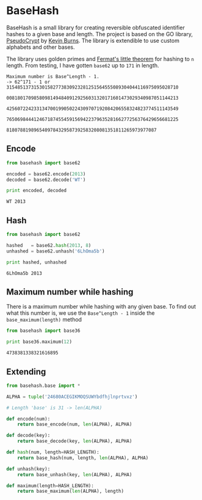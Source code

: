 BaseHash
========

BaseHash is a small library for creating reversible obfuscated identifier hashes
to a given base and length. The project is based on the GO library, [PseudoCrypt][pc]
by [Kevin Burns][kb]. The library is extendible to use custom alphabets and other
bases.

The library uses golden primes and [Fermat's little theorem][flt] for hashing to
`n` length. From testing, I have gotten `base62` up to `171` in length.

```
Maximum number is Base^Length - 1.
-> 62^171 - 1 or 315485137315301582773830923281251564555089304044116975095028710
				 008180170985809814948409129256031320171601473029340987051144213
				 425607224233134700199050224309707192084206558324823774511143549
				 765069844412467187455459156942237963528166277256376429656681225
				 8180788198965409784329587392583208081351811265973977087
```

Encode
------
```python
from basehash import base62

encoded = base62.encode(2013)
decoded = base62.decode('WT')

print encoded, decoded
```
```
WT 2013
```

Hash
----
```python
from basehash import base62

hashed   = base62.hash(2013, 8)
unhashed = base62.unhash('6LhOma5b')

print hashed, unhashed
```
```
6LhOma5b 2013
```

Maximum number while hashing
----------------------------
There is a maximum number while hashing with any given base. To find out what
this number is, we use the `Base^Length - 1` inside the `base_maximum(length)`
method

```python
from basehash import base36

print base36.maximum(12)
```
```
4738381338321616895
```

Extending
---------
```python
from basehash.base import *

ALPHA = tuple('24680ACEGIKMOQSUWYbdfhjlnprtvxz')

# Length 'base' is 31 -> len(ALPHA)

def encode(num):
	return base_encode(num, len(ALPHA), ALPHA)

def decode(key):
	return base_decode(key, len(ALPHA), ALPHA)

def hash(num, length=HASH_LENGTH):
	return base_hash(num, length, len(ALPHA), ALPHA)

def unhash(key):
	return base_unhash(key, len(ALPHA), ALPHA)

def maximum(length=HASH_LENGTH):
	return base_maximum(len(ALPHA), length)
```

[pc]: https://github.com/KevBurnsJr/pseudocrypt
[kb]: https://github.com/KevBurnsJr
[flt]: http://en.wikipedia.org/wiki/Fermat's_little_theorem